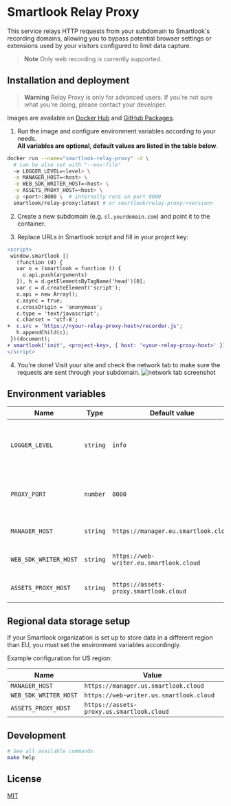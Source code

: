 # Smartlook Relay Proxy

This service relays HTTP requests from your subdomain to
Smartlook's recording domains, allowing you to bypass potential
browser settings or extensions used by your visitors configured to limit data capture.

> **Note**
> Only web recording is currently supported.

## Installation and deployment

> **Warning**
> Relay Proxy is only for advanced users. If you're not sure what you're doing, please contact your developer.

Images are available on [Docker Hub](https://hub.docker.com/r/smartlook/relay-proxy) and [GitHub Packages](https://github.com/smartlook/smartlook-relay-proxy/pkgs/container/smartlook-relay-proxy).

1. Run the image and configure environment variables according to your needs.  
   **All variables are optional, default values are listed in the table below**.

```bash
docker run --name="smartlook-relay-proxy" -d \
  # can be also set with "--env-file"
  -e LOGGER_LEVEL=<level> \
  -e MANAGER_HOST=<host> \
  -e WEB_SDK_WRITER_HOST=<host> \
  -e ASSETS_PROXY_HOST=<host> \
  -p <port>:8000 \  # internally runs on port 8000
  smartlook/relay-proxy:latest # or smartlook/relay-proxy:<version>
```

2. Create a new subdomain (e.g. `sl.yourdomain.com`) and point it to the container.

3. Replace URLs in Smartlook script and fill in your project key:

```diff
<script>
 window.smartlook ||
   (function (d) {
   var o = (smartlook = function () {
     o.api.push(arguments)
   }), h = d.getElementsByTagName('head')[0];
   var c = d.createElement('script');
   o.api = new Array();
   c.async = true;
   c.crossOrigin = 'anonymous';
   c.type = 'text/javascript';
   c.charset = 'utf-8';
+  c.src = 'https://<your-relay-proxy-host>/recorder.js';
   h.appendChild(c);
 })(document);
+ smartlook('init', <project-key>, { host: '<your-relay-proxy-host>' });
</script>
```

4. You're done! Visit your site and check the network tab to make sure the requests are sent through your subdomain.
   ![network tab screenshot](https://raw.githubusercontent.com/smartlook/smartlook-relay-proxy/main/network.png)

## Environment variables

| Name                  | Type     | Default value                           | Description                                                         |
| --------------------- | -------- | --------------------------------------- | ------------------------------------------------------------------- |
| `LOGGER_LEVEL`        | `string` | `info`                                  | One of `trace`, `debug`, `info`, `warn`, `error`, `fatal`, `silent` |
| `PROXY_PORT`          | `number` | `8000`                                  | Port which will the HTTP server listen on                           |
| `MANAGER_HOST`        | `string` | `https://manager.eu.smartlook.cloud`    | Smartlook Manager host                                              |
| `WEB_SDK_WRITER_HOST` | `string` | `https://web-writer.eu.smartlook.cloud` | Smartlook Web Writer host                                           |
| `ASSETS_PROXY_HOST`   | `string` | `https://assets-proxy.smartlook.cloud`  | Smartlook Assets Proxy host                                         |

## Regional data storage setup

If your Smartlook organization is set up to store data in a different region than EU, you must set the environment variables accordingly.

Example configuration for US region:

| Name                  | Value                                     |
| --------------------- | ----------------------------------------- |
| `MANAGER_HOST`        | `https://manager.us.smartlook.cloud`      |
| `WEB_SDK_WRITER_HOST` | `https://web-writer.us.smartlook.cloud`   |
| `ASSETS_PROXY_HOST`   | `https://assets-proxy.us.smartlook.cloud` |

## Development

```bash
# See all available commands
make help
```

## License

[MIT](LICENSE)
